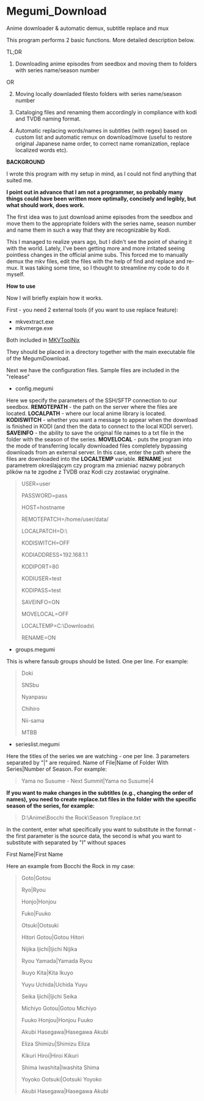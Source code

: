 # Megumi_Download
Anime downloader &amp; automatic demux, subtitle replace and mux

This program performs 2 basic functions. More detailed description below. 

TL;DR
1. Downloading anime episodes from seedbox and moving them to folders with series name/season number

OR

2. Moving locally downladed filesto folders with series name/season number

3. Cataloging files and renaming them accordingly in compliance with kodi and TVDB naming format. 

4. Automatic replacing words/names in subtitles (with regex) based on custom list and automatic remux on download/move (useful to restore original Japanese name order, to correct name romanization, replace localized words etc).




**BACKGROUND**

I wrote this program with my setup in mind, as I could not find anything that suited me.

**I point out in advance that I am not a programmer, so probably many things could have been written more optimally, concisely and legibly, but what should work, does work.**

The first idea was to just download anime episodes from the seedbox and move them to the appropriate folders with the series name, season number and name them in such a way that they are recognizable by Kodi.

This I managed to realize years ago, but I didn't see the point of sharing it with the world. 
Lately, I've been getting more and more irritated seeing pointless changes in the official anime subs. This forced me to manually demux the mkv files, edit the files with the help of find and replace and re-mux. It was taking some time, so I thought to streamline my code to do it myself.

**How to use**

Now I will briefly explain how it works.

First - you need 2 external tools (if you want to use replace feature): 
- mkvextract.exe 
- mkvmerge.exe

Both included in [MKVToolNix](https://www.fosshub.com/MKVToolNix.html)

They should be placed in a directory together with the main executable file of the MegumiDownload.

Next we have the configuration files. Sample files are included in the "release"

 - config.megumi


Here we specify the parameters of the SSH/SFTP connection to our seedbox. **REMOTEPATH** - the path on the server where the files are located. **LOCALPATH** - where our local anime library is located. **KODISWITCH** - whether you want a message to appear when the download is finished in KODI (and then the data to connect to the local KODI server). **SAVEINFO** - the ability to save the original file names to a txt file in the folder with the season of the series. **MOVELOCAL** - puts the program into the mode of transferring locally downloaded files completely bypassing downloads from an external server. In this case, enter the path where the files are downloaded into the **LOCALTEMP** variable. **RENAME** jest parametrem określającym czy program ma zmieniać nazwy pobranych plików na te zgodne z TVDB oraz Kodi czy zostawiać oryginalne. 
> USER=user 
> 
> PASSWORD=pass 
> 
> HOST=hostname 
> 
> REMOTEPATCH=/home/user/data/
> 
> LOCALPATCH=D:\ 
> 
> KODISWITCH=OFF 
> 
> KODIADDRESS=192.168.1.1 
> 
> KODIPORT=80
> 
> KODIUSER=test 
> 
> KODIPASS=test 
> 
> SAVEINFO=ON
> 
> MOVELOCAL=OFF
> 
> LOCALTEMP=C:\Downloads\
> 
> RENAME=ON

 - groups.megumi


This is where fansub groups should be listed. One per line. For example:

> Doki
> 
> SNSbu
> 
> Nyanpasu
> 
> Chihiro
> 
> Nii-sama
> 
> MTBB

 - serieslist.megumi


Here the titles of the series we are watching - one per line. 3 parameters separated by "|" are required.
Name of File|Name of Folder With Series|Number of Season. For example:

> Yama no Susume - Next Summit|Yama no Susume|4


**If you want to make changes in the subtitles (e.g., changing the order of names), you need to create replace.txt files in the folder with the specific season of the series, for example:**

> D:\Anime\Bocchi the Rock\Season 1\replace.txt


In the content, enter what specifically you want to substitute in the format - the first parameter is the source data, the second is what you want to substitute with separated by "I" without spaces

First Name|First Name

Here an example from Bocchi the Rock in my case:

> Goto|Gotou
> 
> Ryo|Ryou
> 
> Honjo|Honjou
> 
> Fuko|Fuuko
> 
> Otsuki|Ootsuki
> 
> Hitori Gotou|Gotou Hitori
> 
> Nijika Ijichi|Ijichi Nijika
> 
> Ryou Yamada|Yamada Ryou
> 
> Ikuyo Kita|Kita Ikuyo
> 
> Yuyu Uchida|Uchida Yuyu
> 
> Seika Ijichi|Ijichi Seika
> 
> Michiyo Gotou|Gotou Michiyo
> 
> Fuuko Honjou|Honjou Fuuko
> 
> Akubi Hasegawa|Hasegawa Akubi
> 
> Eliza Shimizu|Shimizu Eliza
> 
> Kikuri Hiroi|Hiroi Kikuri
> 
> Shima Iwashita|Iwashita Shima
> 
> Yoyoko Ootsuki|Ootsuki Yoyoko
> 
> Akubi Hasegawa|Hasegawa Akubi


